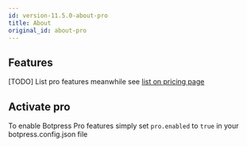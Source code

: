 ```yaml
---
id: version-11.5.0-about-pro
title: About
original_id: about-pro
---
```


## Features

[TODO] List pro features meanwhile see [list on pricing page](https://botpress.io/pricing/)

## Activate pro

To enable Botpress Pro features simply set `pro.enabled` to `true` in your botpress.config.json file
